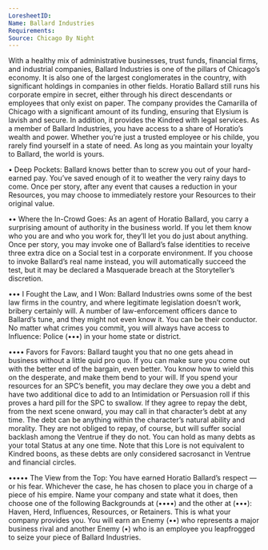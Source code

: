 ```yaml
---
LoresheetID: 
Name: Ballard Industries
Requirements:
Source: Chicago By Night
---
```

With a healthy mix of administrative businesses, trust funds, financial firms, and industrial companies, Ballard Industries is one of the pillars of Chicago’s economy. It is also one of the largest conglomerates in the country, with significant holdings in companies in other fields. Horatio Ballard still runs his corporate empire in secret, either through his direct descendants or employees that only exist on paper. The company provides the Camarilla of Chicago with a significant amount of its funding, ensuring that Elysium is lavish and secure. In addition, it provides the Kindred with legal services. As a member of Ballard Industries, you have access to a share of Horatio’s wealth and power. Whether you’re just a trusted employee or his childe, you rarely find yourself in a state of need. As long as you maintain your loyalty to Ballard, the world is yours.

• Deep Pockets: Ballard knows better than to screw you out of your hard-earned pay. You’ve saved enough of it to weather the very rainy days to come. Once per story, after any event that causes a reduction in your Resources, you may choose to immediately restore your Resources to their original value.

•• Where the In-Crowd Goes: As an agent of Horatio Ballard, you carry a surprising amount of authority in the business world. If you let them know who you are and who you work for, they’ll let you do just about anything. Once per story, you may invoke one of Ballard’s false identities to receive three extra dice on a Social test in a corporate environment. If you choose to invoke Ballard’s real name instead, you will automatically succeed the test, but it may be declared a Masquerade breach at the Storyteller’s discretion.

••• I Fought the Law, and I Won: Ballard Industries owns some of the best law firms in the country, and where legitimate legislation doesn’t work, bribery certainly will. A number of law-enforcement officers dance to Ballard’s tune, and they might not even know it. You can be their conductor. No matter what crimes you commit, you will always have access to Influence: Police (•••) in your home state or district.

•••• Favors for Favors: Ballard taught you that no one gets ahead in business without a little quid pro quo. If you can make sure you come out with the better end of the bargain, even better. You know how to wield this on the desperate, and make them bend to your will. If you spend your resources for an SPC’s benefit, you may declare they owe you a debt and have two additional dice to add to an Intimidation or Persuasion roll if this proves a hard pill for the SPC to swallow. If they agree to repay the debt, from the next scene onward, you may call in that character’s debt at any time. The debt can be anything within the character’s natural ability and morality. They are not obliged to repay, of course, but will suffer social backlash among the Ventrue if they do not. You can hold as many debts as your total Status at any one time. Note that this Lore is not equivalent to Kindred boons, as these debts are only considered sacrosanct in Ventrue and financial circles.

••••• The View from the Top: You have earned Horatio Ballard’s respect — or his fear. Whichever the case, he has chosen to place you in charge of a piece of his empire. Name your company and state what it does, then choose one of the following Backgrounds at (••••) and the other at (•••): Haven, Herd, Influences, Resources, or Retainers. This is what your company provides you. You will earn an Enemy (••) who represents a major business rival and another Enemy (•) who is an employee you leapfrogged to seize your piece of Ballard Industries.